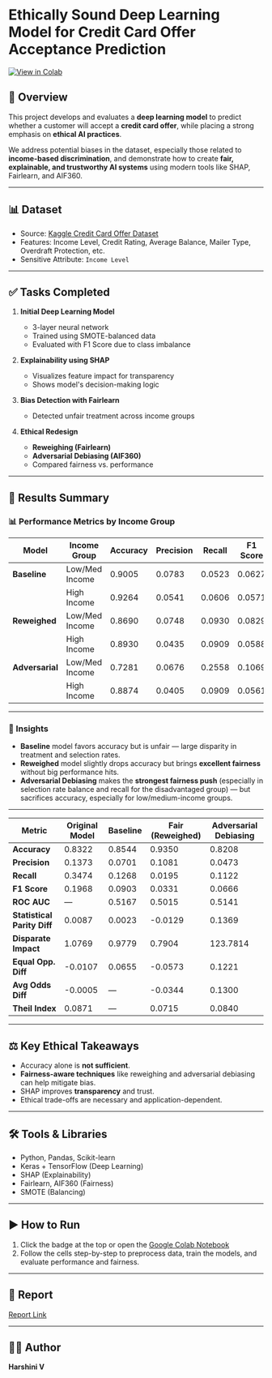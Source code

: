 # Ethically Sound Deep Learning Model for Credit Card Offer Acceptance Prediction

[![View in Colab](https://colab.research.google.com/assets/colab-badge.svg)](https://colab.research.google.com/drive/1gG8JzH8A-pzs_9-vFtl4d9rJqHAZak-M?usp=sharing)

## 📌 Overview

This project develops and evaluates a **deep learning model** to predict whether a customer will accept a **credit card offer**, while placing a strong emphasis on **ethical AI practices**.

We address potential biases in the dataset, especially those related to **income-based discrimination**, and demonstrate how to create **fair, explainable, and trustworthy AI systems** using modern tools like SHAP, Fairlearn, and AIF360.

---

## 📊 Dataset

- Source: [Kaggle Credit Card Offer Dataset](https://www.kaggle.com/datasets/thedevastator/unlocking-credit-card-offer-acceptance-trends-in)
- Features: Income Level, Credit Rating, Average Balance, Mailer Type, Overdraft Protection, etc.
- Sensitive Attribute: `Income Level`

---

## ✅ Tasks Completed

1. **Initial Deep Learning Model**
   - 3-layer neural network
   - Trained using SMOTE-balanced data
   - Evaluated with F1 Score due to class imbalance

2. **Explainability using SHAP**
   - Visualizes feature impact for transparency
   - Shows model's decision-making logic

3. **Bias Detection with Fairlearn**
   - Detected unfair treatment across income groups

4. **Ethical Redesign**
   - **Reweighing (Fairlearn)**
   - **Adversarial Debiasing (AIF360)**
   - Compared fairness vs. performance

---

## 🧪 Results Summary

### 📊 **Performance Metrics by Income Group**

| Model            | Income Group       | Accuracy | Precision | Recall | F1 Score | Selection Rate |
|------------------|--------------------|----------|-----------|--------|----------|----------------|
| **Baseline**     | Low/Med Income     | 0.9005   | 0.0783    | 0.0523 | 0.0627   | 0.0425         |
|                  | High Income        | 0.9264   | 0.0541    | 0.0606 | 0.0571   | 0.0412         |
| **Reweighed**    | Low/Med Income     | 0.8690   | 0.0748    | 0.0930 | 0.0829   | 0.0792         |
|                  | High Income        | 0.8930   | 0.0435    | 0.0909 | 0.0588   | 0.0769         |
| **Adversarial**  | Low/Med Income     | 0.7281   | 0.0676    | 0.2558 | 0.1069   | 0.2408         |
|                  | High Income        | 0.8874   | 0.0405    | 0.0909 | 0.0561   | 0.0825         |

---

### 🧠 Insights

- **Baseline** model favors accuracy but is unfair — large disparity in treatment and selection rates.
- **Reweighed** model slightly drops accuracy but brings **excellent fairness** without big performance hits.
- **Adversarial Debiasing** makes the **strongest fairness push** (especially in selection rate balance and recall for the disadvantaged group) — but sacrifices accuracy, especially for low/medium-income groups.

---

| **Metric** | **Original Model** | **Baseline** | **Fair (Reweighed)** | **Adversarial Debiasing** |
|------------|--------------------|--------------|-----------------------|----------------------------|
| **Accuracy** | 0.8322 | 0.8544 | 0.9350 | 0.8208 |
| **Precision** | 0.1373 | 0.0701 | 0.1081 | 0.0473 |
| **Recall** | 0.3474 | 0.1268 | 0.0195 | 0.1122 |
| **F1 Score** | 0.1968 | 0.0903 | 0.0331 | 0.0666 |
| **ROC AUC** | — | 0.5167 | 0.5015 | 0.5141 |
| **Statistical Parity Diff** | 0.0087 | 0.0023 | -0.0129 | 0.1369 |
| **Disparate Impact** | 1.0769 | 0.9779 | 0.7904 | 123.7814 |
| **Equal Opp. Diff** | -0.0107 | 0.0655 | -0.0573 | 0.1221 |
| **Avg Odds Diff** | -0.0005 | — | -0.0344 | 0.1300 |
| **Theil Index** | 0.0871 | — | 0.0715 | 0.0840 |

---

## ⚖️ Key Ethical Takeaways

- Accuracy alone is **not sufficient**.
- **Fairness-aware techniques** like reweighing and adversarial debiasing can help mitigate bias.
- SHAP improves **transparency** and trust.
- Ethical trade-offs are necessary and application-dependent.

---

## 🛠️ Tools & Libraries

- Python, Pandas, Scikit-learn
- Keras + TensorFlow (Deep Learning)
- SHAP (Explainability)
- Fairlearn, AIF360 (Fairness)
- SMOTE (Balancing)

---

## ▶️ How to Run

1. Click the badge at the top or open the [Google Colab Notebook](https://colab.research.google.com/drive/1gG8JzH8A-pzs_9-vFtl4d9rJqHAZak-M?usp=sharing)
2. Follow the cells step-by-step to preprocess data, train the models, and evaluate performance and fairness.

---

## 📄 Report

[Report Link](https://drive.google.com/file/d/1yOM_W4oLlzpsxYt4bpPfrs4kzGDtS9g3/view?usp=sharing)

---

## 🧑‍🎓 Author

**Harshini V**  

